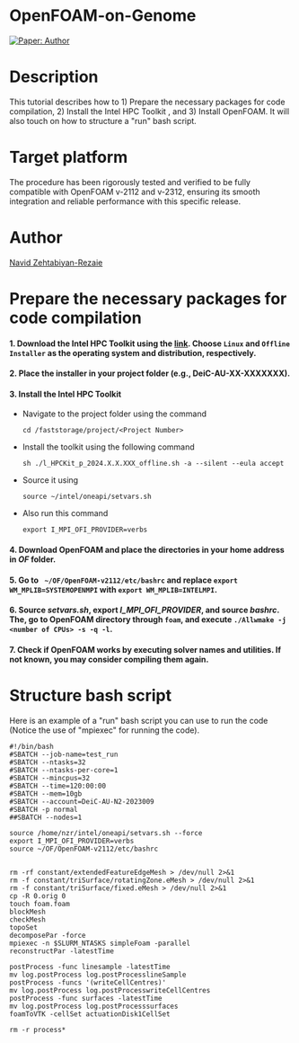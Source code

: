 # OpenFOAM-on-Genome

[![Paper: Author](https://img.shields.io/badge/Author-green.svg)](https://sites.google.com/view/zehtabiyan/home)

# Description
This tutorial describes how to 1) Prepare the necessary packages for code compilation, 2) Install the Intel HPC Toolkit , and 3) Install OpenFOAM. It will also touch on how to structure a "run" bash script.

# Target platform
The procedure has been rigorously tested and verified to be fully compatible with OpenFOAM v-2112 and v-2312, ensuring its smooth integration and reliable performance with this specific release.

# Author
[Navid Zehtabiyan-Rezaie](https://sites.google.com/view/zehtabiyan/home)

# Prepare the necessary packages for code compilation 

#### 1. Download the Intel HPC Toolkit using the [link](https://www.intel.com/content/www/us/en/developer/tools/oneapi/hpc-toolkit-download.html). Choose `Linux` and `Offline Installer` as the operating system and distribution, respectively. 

#### 2. Place the installer in your project folder (e.g., DeiC-AU-XX-XXXXXXX).
  
#### 3. Install the Intel HPC Toolkit 

- Navigate to the project folder using the command

    `cd /faststorage/project/<Project Number>`
  
- Install the toolkit using the following command
  
    `sh ./l_HPCKit_p_2024.X.X.XXX_offline.sh -a --silent --eula accept`

- Source it using

    `source ~/intel/oneapi/setvars.sh`
  
- Also run this command

    `export I_MPI_OFI_PROVIDER=verbs`


#### 4. Download OpenFOAM and place the directories in your home address in _OF_ folder. 

#### 5. Go to ` ~/OF/OpenFOAM-v2112/etc/bashrc` and replace `export WM_MPLIB=SYSTEMOPENMPI` with `export WM_MPLIB=INTELMPI`.

#### 6. Source _setvars.sh_, export _I_MPI_OFI_PROVIDER_, and source _bashrc_. The, go to OpenFOAM directory through `foam`, and execute `./Allwmake -j <number of CPUs> -s -q -l`.

#### 7. Check if OpenFOAM works by executing solver names and utilities. If not known, you may consider compiling them again.

# Structure bash script
Here is an example of a "run" bash script you can use to run the code (Notice the use of "mpiexec" for running the code).

```
#!/bin/bash
#SBATCH --job-name=test_run
#SBATCH --ntasks=32
#SBATCH --ntasks-per-core=1
#SBATCH --mincpus=32
#SBATCH --time=120:00:00
#SBATCH --mem=10gb  
#SBATCH --account=DeiC-AU-N2-2023009
#SBATCH -p normal
##SBATCH --nodes=1

source /home/nzr/intel/oneapi/setvars.sh --force
export I_MPI_OFI_PROVIDER=verbs
source ~/OF/OpenFOAM-v2112/etc/bashrc


rm -rf constant/extendedFeatureEdgeMesh > /dev/null 2>&1
rm -f constant/triSurface/rotatingZone.eMesh > /dev/null 2>&1
rm -f constant/triSurface/fixed.eMesh > /dev/null 2>&1
cp -R 0.orig 0
touch foam.foam
blockMesh
checkMesh
topoSet
decomposePar -force 
mpiexec -n $SLURM_NTASKS simpleFoam -parallel 
reconstructPar -latestTime

postProcess -func linesample -latestTime
mv log.postProcess log.postProcesslineSample
postProcess -funcs '(writeCellCentres)'
mv log.postProcess log.postProcesswriteCellCentres
postProcess -func surfaces -latestTime
mv log.postProcess log.postProcesssurfaces
foamToVTK -cellSet actuationDisk1CellSet

rm -r process*
```
